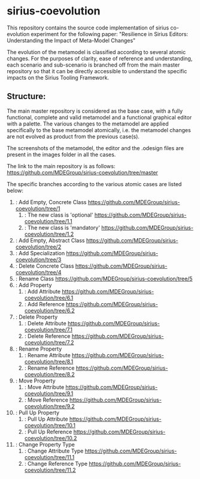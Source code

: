 # sirius-coevolution
This repository contains the source code implementation of sirius co-evolution experiment for the following paper:  "Resilience in Sirius Editors: Understanding the Impact of Meta-Model Changes"


The evolution of the metamodel is classified according to several atomic changes. For the purposes of clarity, ease of reference and understanding, each scenario and sub-scenario is branched off from the main master repository so that it can be directly accessible to understand the specific impacts on the Sirius Tooling Framework. 


## Structure:

The main master repository is considered as the base case, with a fully functional, complete and valid metamodel and a functional graphical editor with a palette. The various changes to the metamodel are applied specifically to the base metamodel atomically, i.e. the metamodel changes are not evolved as product from the previous case(s).

The screenshots of the metamodel, the editor and the .odesign files are present in the images folder in all the cases. 

The link to the main repository is as follows: 
https://github.com/MDEGroup/sirius-coevolution/tree/master 



The specific branches according to the various atomic cases are listed below:

1. : Add Empty, Concrete Class https://github.com/MDEGroup/sirius-coevolution/tree/1
	1. : The new class is 'optional' https://github.com/MDEGroup/sirius-coevolution/tree/1.1
	2. : The new class is 'mandatory' https://github.com/MDEGroup/sirius-coevolution/tree/1.2
2. : Add Empty, Abstract Class https://github.com/MDEGroup/sirius-coevolution/tree/2	
3. : Add Specialization https://github.com/MDEGroup/sirius-coevolution/tree/3
4. : Delete Concrete Class https://github.com/MDEGroup/sirius-coevolution/tree/4
5. : Rename Class https://github.com/MDEGroup/sirius-coevolution/tree/5
6. : Add Property
	1. : Add Attribute https://github.com/MDEGroup/sirius-coevolution/tree/6.1
	2. : Add Reference https://github.com/MDEGroup/sirius-coevolution/tree/6.2
7. : Delete Property
	1. : Delete Attribute https://github.com/MDEGroup/sirius-coevolution/tree/7.1
	2. : Delete Reference https://github.com/MDEGroup/sirius-coevolution/tree/7.2
8. : Rename Property
	1. : Rename Attribute https://github.com/MDEGroup/sirius-coevolution/tree/8.1
	2. : Rename Reference https://github.com/MDEGroup/sirius-coevolution/tree/8.2
9. : Move Property
	1. : Move Attribute https://github.com/MDEGroup/sirius-coevolution/tree/9.1
	2. : Move Reference https://github.com/MDEGroup/sirius-coevolution/tree/9.2
10. : Pull Up Property
	1. :  Pull Up Attribute https://github.com/MDEGroup/sirius-coevolution/tree/10.1
	2. : Pull Up Reference https://github.com/MDEGroup/sirius-coevolution/tree/10.2
11. : Change Property Type
	1. : Change Attribute Type https://github.com/MDEGroup/sirius-coevolution/tree/11.1
	2. : Change Reference Type https://github.com/MDEGroup/sirius-coevolution/tree/11.2
